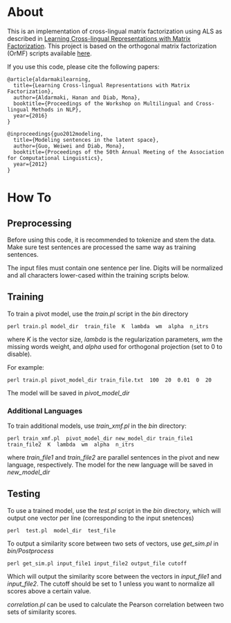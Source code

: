# About
This is an implementation of cross-lingual matrix factorization using ALS as described in [Learning Cross-lingual Representations with Matrix Factorization](https://aclweb.org/anthology/W/W16/W16-1201.pdf). This project is based on the orthogonal matrix factorization (OrMF) scripts available [here](http://www.cs.columbia.edu/~weiwei/code.html).

If you use this code, please cite the following papers:

```
@article{aldarmakilearning,
  title={Learning Cross-lingual Representations with Matrix Factorization},
  author={Aldarmaki, Hanan and Diab, Mona},
  booktitle={Proceedings of the Workshop on Multilingual and Cross-lingual Methods in NLP},
  year={2016}
}
```

```
@inproceedings{guo2012modeling,
  title={Modeling sentences in the latent space},
  author={Guo, Weiwei and Diab, Mona},
  booktitle={Proceedings of the 50th Annual Meeting of the Association for Computational Linguistics},
  year={2012}
}

```
# How To

## Preprocessing

Before using this code, it is recommended to tokenize and stem the data. Make sure test sentences are processed the same way as training sentences.

The input files must contain one sentence per line. Digits will be normalized and all characters lower-cased within the training scripts below. 

## Training

To train a pivot model, use the *train.pl* script in the *bin* directory

```
perl train.pl model_dir  train_file  K  lambda  wm  alpha  n_itrs
```
where *K* is the vector size, *lambda* is the regularization parameters, *wm* the missing words weight, and *alpha* used for orthogonal projection (set to 0 to disable). 

For example:

```
perl train.pl pivot_model_dir train_file.txt  100  20  0.01  0  20 
```

The model will be saved in *pivot_model_dir*

### Additional Languages

To train additional models, use *train_xmf.pl* in the *bin* directory:

```
perl train_xmf.pl  pivot_model_dir new_model_dir train_file1 train_file2  K  lambda  wm  alpha  n_itrs
```
where *train_file1* and *train_file2* are parallel sentences in the pivot and new language, respectively. The model for the new language will be saved in *new_model_dir*


## Testing

To use a trained model, use the *test.pl* script in the *bin* directory, which will output one vector per line (corresponding to the input snetences)

```
perl  test.pl  model_dir  test_file
```

To output a similarity score between two sets of vectors, use *get_sim.pl* in *bin/Postprocess*

```
perl get_sim.pl input_file1 input_file2 output_file cutoff
```

Which will output the similarity score between the vectors in *input_file1* and *input_file2*. The cutoff should be set to 1 unless you want to normalize all scores above a certain value. 

*correlation.pl* can be used to calculate the Pearson correlation between two sets of similarity scores. 




